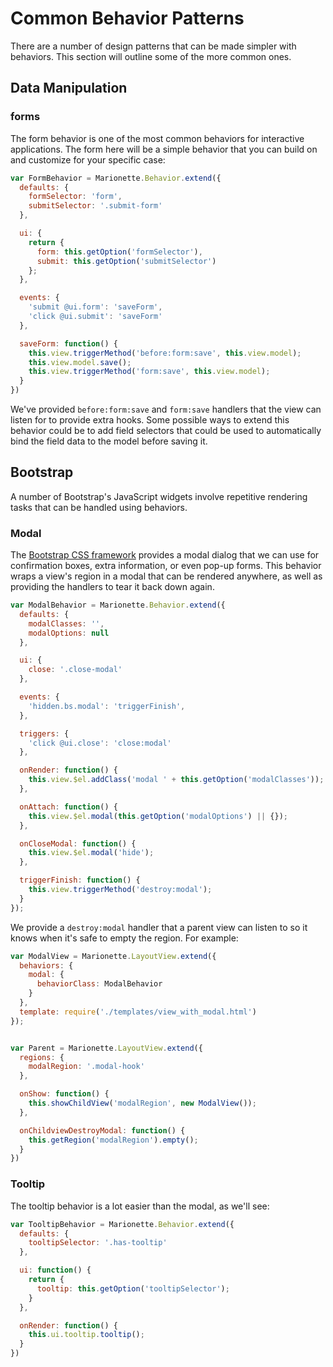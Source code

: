 # Common Behavior Patterns

There are a number of design patterns that can be made simpler with behaviors.
This section will outline some of the more common ones.


## Data Manipulation

### forms

The form behavior is one of the most common behaviors for interactive
applications. The form here will be a simple behavior that you can build on and
customize for your specific case:

```javascript
var FormBehavior = Marionette.Behavior.extend({
  defaults: {
    formSelector: 'form',
    submitSelector: '.submit-form'
  },

  ui: {
    return {
      form: this.getOption('formSelector'),
      submit: this.getOption('submitSelector')
    };
  },

  events: {
    'submit @ui.form': 'saveForm',
    'click @ui.submit': 'saveForm'
  },

  saveForm: function() {
    this.view.triggerMethod('before:form:save', this.view.model);
    this.view.model.save();
    this.view.triggerMethod('form:save', this.view.model);
  }
})
```

We've provided `before:form:save` and `form:save` handlers that the view can
listen for to provide extra hooks. Some possible ways to extend this behavior
could be to add field selectors that could be used to automatically bind the
field data to the model before saving it.


## Bootstrap

A number of Bootstrap's JavaScript widgets involve repetitive rendering tasks
that can be handled using behaviors.


### Modal

The [Bootstrap CSS framework][bootstrap] provides a modal dialog that we can use
for confirmation boxes, extra information, or even pop-up forms. This behavior
wraps a view's region in a modal that can be rendered anywhere, as well as
providing the handlers to tear it back down again.

```javascript
var ModalBehavior = Marionette.Behavior.extend({
  defaults: {
    modalClasses: '',
    modalOptions: null
  },

  ui: {
    close: '.close-modal'
  },

  events: {
    'hidden.bs.modal': 'triggerFinish',
  },

  triggers: {
    'click @ui.close': 'close:modal'
  },

  onRender: function() {
    this.view.$el.addClass('modal ' + this.getOption('modalClasses'));
  },

  onAttach: function() {
    this.view.$el.modal(this.getOption('modalOptions') || {});
  },

  onCloseModal: function() {
    this.view.$el.modal('hide');
  },

  triggerFinish: function() {
    this.view.triggerMethod('destroy:modal');
  }
});
```

We provide a `destroy:modal` handler that a parent view can listen to so it
knows when it's safe to empty the region. For example:

```javascript
var ModalView = Marionette.LayoutView.extend({
  behaviors: {
    modal: {
      behaviorClass: ModalBehavior
    }
  },
  template: require('./templates/view_with_modal.html')
});


var Parent = Marionette.LayoutView.extend({
  regions: {
    modalRegion: '.modal-hook'
  },

  onShow: function() {
    this.showChildView('modalRegion', new ModalView());
  },

  onChildviewDestroyModal: function() {
    this.getRegion('modalRegion').empty();
  }
})
```


### Tooltip

The tooltip behavior is a lot easier than the modal, as we'll see:

```javascript
var TooltipBehavior = Marionette.Behavior.extend({
  defaults: {
    tooltipSelector: '.has-tooltip'
  },

  ui: function() {
    return {
      tooltip: this.getOption('tooltipSelector');
    }
  },

  onRender: function() {
    this.ui.tooltip.tooltip();
  }
})
```


[bootstrap]: http://getbootstrap.com
